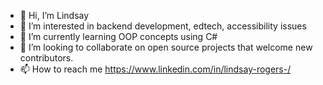- 👋 Hi, I’m Lindsay
- 👀 I’m interested in backend development, edtech, accessibility issues
- 🌱 I’m currently learning OOP concepts using C#
- 💞️ I’m looking to collaborate on open source projects that welcome new contributors.
- 📫 How to reach me https://www.linkedin.com/in/lindsay-rogers-/

<!---
lindsRogers/lindsRogers is a ✨ special ✨ repository because its `README.md` (this file) appears on your GitHub profile.
You can click the Preview link to take a look at your changes.
--->
